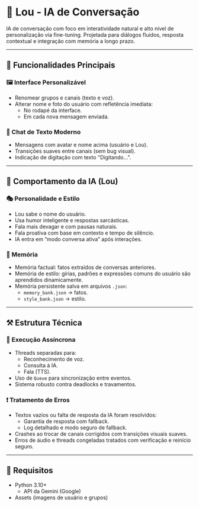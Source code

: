 # 💬 Lou - IA de Conversação

IA de conversação com foco em interatividade natural e alto nível de personalização via fine-tuning. Projetada para diálogos fluidos, resposta contextual e integração com memória a longo prazo.

---

## 🧩 Funcionalidades Principais

### 🖼️ Interface Personalizável
- Renomear grupos e canais (texto e voz).
- Alterar nome e foto do usuário com refletência imediata:
  - No rodapé da interface.
  - Em cada nova mensagem enviada.

### 💬 Chat de Texto Moderno
- Mensagens com avatar e nome acima (usuário e Lou).
- Transições suaves entre canais (sem bug visual).
- Indicação de digitação com texto "Digitando...".

---

## 🤖 Comportamento da IA (Lou)

### 🎭 Personalidade e Estilo
- Lou sabe o nome do usuário.
- Usa humor inteligente e respostas sarcásticas.
- Fala mais devagar e com pausas naturais.
- Fala proativa com base em contexto e tempo de silêncio.
- IA entra em “modo conversa ativa” após interações.

### 🧠 Memória
- Memória factual: fatos extraídos de conversas anteriores.
- Memória de estilo: gírias, padrões e expressões comuns do usuário são aprendidos dinamicamente.
- Memória persistente salva em arquivos `.json`:
  - `memory_bank.json` → fatos.
  - `style_bank.json` → estilo.

---

## ⚒️ Estrutura Técnica

### 🧵 Execução Assíncrona
- Threads separadas para:
  - Reconhecimento de voz.
  - Consulta à IA.
  - Fala (TTS).
- Uso de `Queue` para sincronização entre eventos.
- Sistema robusto contra deadlocks e travamentos.

### ❗ Tratamento de Erros
- Textos vazios ou falta de resposta da IA foram resolvidos:
  - Garantia de resposta com fallback.
  - Log detalhado e modo seguro de fallback.
- Crashes ao trocar de canais corrigidos com transições visuais suaves.
- Erros de áudio e threads congeladas tratados com verificação e reinício seguro.

---

## 🔐 Requisitos

- Python 3.10+
  - API da Gemini (Google)
- Assets (imagens de usuário e grupos)
